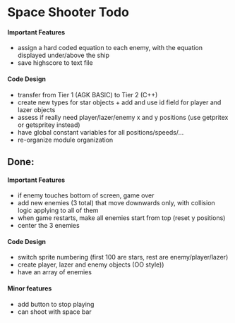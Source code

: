 # Space Shooter Todo

#### Important Features
* assign a hard coded equation to each enemy, with the equation displayed under/above the ship
* save highscore to text file

#### Code Design
* transfer from Tier 1 (AGK BASIC) to Tier 2 (C++)
* create new types for star objects + add and use id field for player and lazer objects
* assess if really need player/lazer/enemy x and y positions (use getpritex or getspritey instead)
* have global constant variables for all positions/speeds/...
* re-organize module organization

## Done:

#### Important Features
* if enemy touches bottom of screen, game over
* add new enemies (3 total) that move downwards only, with collision logic applying to all of them
* when game restarts, make all enemies start from top (reset y positions)
* center the 3 enemies

#### Code Design
* switch sprite numbering (first 100 are stars, rest are enemy/player/lazer)
* create player, lazer and enemy objects (OO style))
* have an array of enemies

#### Minor features
* add button to stop playing
* can shoot with space bar
